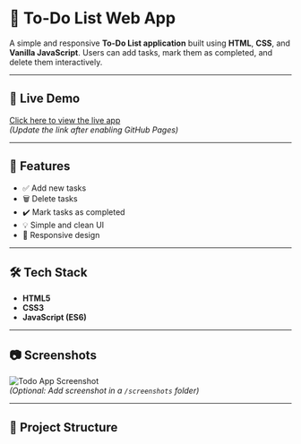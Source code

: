 # 📝 To-Do List Web App

A simple and responsive **To-Do List application** built using **HTML**, **CSS**, and **Vanilla JavaScript**. Users can add tasks, mark them as completed, and delete them interactively.

---

## 🚀 Live Demo

[Click here to view the live app](https://Rohith12233.github.io/todo-app/)  
*(Update the link after enabling GitHub Pages)*

---

## 📌 Features

- ✅ Add new tasks
- 🗑️ Delete tasks
- ✔️ Mark tasks as completed
- 💡 Simple and clean UI
- 📱 Responsive design

---

## 🛠️ Tech Stack

- **HTML5**
- **CSS3**
- **JavaScript (ES6)**

---

## 📷 Screenshots

![Todo App Screenshot](screenshots/todo-app-screenshot.png)  
*(Optional: Add screenshot in a `/screenshots` folder)*

---

## 📁 Project Structure

